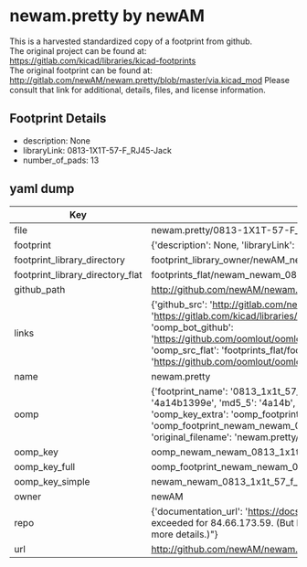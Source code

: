 # newam.pretty by newAM  
This is a harvested standardized copy of a footprint from github.  
The original project can be found at:  
https://gitlab.com/kicad/libraries/kicad-footprints  
The original footprint can be found at:
http://gitlab.com/newAM/newam.pretty/blob/master/via.kicad_mod
Please consult that link for additional, details, files, and license information.  
## Footprint Details
* description: None  
* libraryLink: 0813-1X1T-57-F_RJ45-Jack  
* number_of_pads: 13  
## yaml dump  
| Key | Value |  
| --- | --- |  
| file | newam.pretty/0813-1X1T-57-F_RJ45-Jack.kicad_mod |  
| footprint | {'description': None, 'libraryLink': '0813-1X1T-57-F_RJ45-Jack', 'number_of_pads': 13} |  
| footprint_library_directory | footprint_library_owner/newAM_newam.pretty |  
| footprint_library_directory_flat | footprints_flat/newam_newam_0813_1x1t_57_f_rj45_jack/working |  
| github_path | http://github.com/newAM/newam.pretty/blob/master/0813-1X1T-57-F_RJ45-Jack.kicad_mod |  
| links | {'github_src': 'http://gitlab.com/newAM/newam.pretty/blob/master/via.kicad_mod', 'github_src_repo': 'https://gitlab.com/kicad/libraries/kicad-footprints', 'oomp_bot': 'footprints/newam_newam_0813_1x1t_57_f_rj45_jack/working', 'oomp_bot_github': 'https://github.com/oomlout/oomlout_oomp_footprint_bot/tree/main/footprints/newam_newam_0813_1x1t_57_f_rj45_jack/working', 'oomp_src_flat': 'footprints_flat/footprints_flat/newam_newam_0813_1x1t_57_f_rj45_jack/working', 'oomp_src_flat_github': 'https://github.com/oomlout/oomlout_oomp_footprint_src/tree/main/footprints_flat/newam_newam_0813_1x1t_57_f_rj45_jack/working'} |  
| name | newam.pretty |  
| oomp | {'footprint_name': '0813_1x1t_57_f_rj45_jack', 'library_name': 'newam', 'md5': '4a14b1399e5a61e18d8dac9e54ffb2d9', 'md5_10': '4a14b1399e', 'md5_5': '4a14b', 'md5_6': '4a14b1', 'oomp_key': 'oomp_newam_newam_0813_1x1t_57_f_rj45_jack', 'oomp_key_extra': 'oomp_footprint_newam_newam_0813_1x1t_57_f_rj45_jack', 'oomp_key_full': 'oomp_footprint_newam_newam_0813_1x1t_57_f_rj45_jack_4a14b1', 'oomp_key_simple': 'newam_newam_0813_1x1t_57_f_rj45_jack', 'original_filename': 'newam.pretty/0813-1X1T-57-F_RJ45-Jack.kicad_mod', 'owner_name': 'newam'} |  
| oomp_key | oomp_newam_newam_0813_1x1t_57_f_rj45_jack |  
| oomp_key_full | oomp_footprint_newam_newam_0813_1x1t_57_f_rj45_jack |  
| oomp_key_simple | newam_newam_0813_1x1t_57_f_rj45_jack |  
| owner | newAM |  
| repo | {'documentation_url': 'https://docs.github.com/rest/overview/resources-in-the-rest-api#rate-limiting', 'message': "API rate limit exceeded for 84.66.173.59. (But here's the good news: Authenticated requests get a higher rate limit. Check out the documentation for more details.)"} |  
| url | http://github.com/newAM/newam.pretty |  

